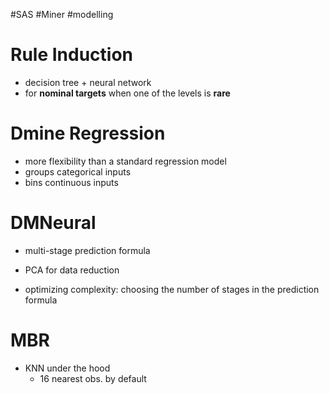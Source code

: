 #SAS #Miner #modelling

# Rule Induction

- decision tree + neural network
- for **nominal targets** when one of the levels is **rare**

# Dmine Regression

- more flexibility than a standard regression model
- groups categorical inputs
- bins continuous inputs

# DMNeural

- multi-stage prediction formula

- PCA for data reduction
- optimizing complexity: choosing the number of stages in the prediction formula

# MBR

- KNN under the hood
  - 16 nearest obs. by default




